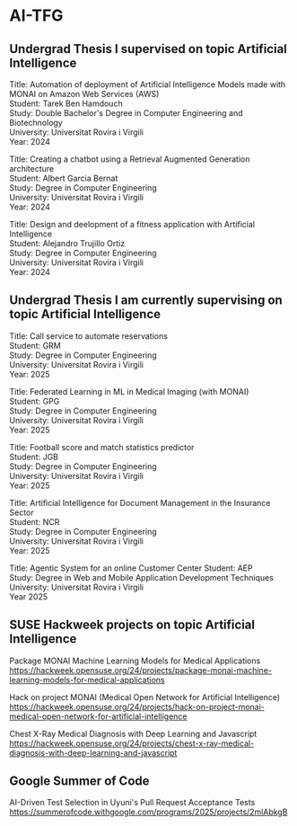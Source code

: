 # AI-TFG

## Undergrad Thesis I supervised on topic Artificial Intelligence

Title: Automation of deployment of Artificial Intelligence Models made with MONAI on Amazon Web Services (AWS)  
Student: Tarek Ben Hamdouch  
Study: Double Bachelor's Degree in Computer Engineering and Biotechnology  
University: Universitat Rovira i Virgili  
Year: 2024  

Title: Creating a chatbot using a Retrieval Augmented Generation architecture  
Student: Albert Garcia Bernat  
Study: Degree in Computer Engineering  
University: Universitat Rovira i Virgili  
Year: 2024  

Title: Design and deelopment of a fitness application with Artificial Intelligence  
Student: Alejandro Trujillo Ortiz  
Study: Degree in Computer Engineering  
University: Universitat Rovira i Virgili  
Year: 2024  

## Undergrad Thesis I am currently supervising on topic Artificial Intelligence

Title: Call service to automate reservations  
Student: GRM  
Study: Degree in Computer Engineering  
University: Universitat Rovira i Virgili  
Year: 2025   

Title: Federated Learning in ML in Medical Imaging (with MONAI)  
Student: GPG  
Study: Degree in Computer Engineering  
University: Universitat Rovira i Virgili  
Year: 2025  

Title: Football score and match statistics predictor  
Student: JGB  
Study: Degree in Computer Engineering  
University: Universitat Rovira i Virgili  
Year: 2025  

Title: Artificial Intelligence for Document Management in the Insurance Sector  
Student: NCR  
Study: Degree in Computer Engineering  
University: Universitat Rovira i Virgili  
Year: 2025  

Title: Agentic System for an online Customer Center 
Student: AEP  
Study: Degree in Web and Mobile Application Development Techniques  
University: Universitat Rovira i Virgili  
Year 2025   

## SUSE Hackweek projects on topic Artificial Intelligence

Package MONAI Machine Learning Models for Medical Applications  
https://hackweek.opensuse.org/24/projects/package-monai-machine-learning-models-for-medical-applications  


Hack on project MONAI (Medical Open Network for Artificial Intelligence)  
https://hackweek.opensuse.org/24/projects/hack-on-project-monai-medical-open-network-for-artificial-intelligence  


Chest X-Ray Medical Diagnosis with Deep Learning and Javascript  
https://hackweek.opensuse.org/24/projects/chest-x-ray-medical-diagnosis-with-deep-learning-and-javascript  
 
## Google Summer of Code

AI-Driven Test Selection in Uyuni's Pull Request Acceptance Tests   
https://summerofcode.withgoogle.com/programs/2025/projects/2mlAbkgB
